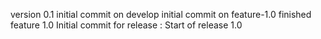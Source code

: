 version 0.1 
initial commit on develop
initial commit on feature-1.0
finished feature 1.0 
Initial commit for release : Start of release 1.0 
